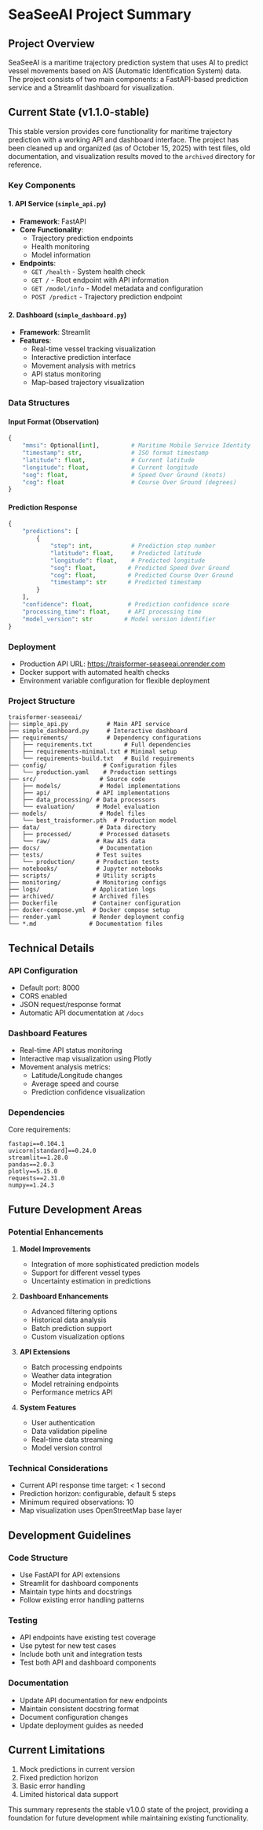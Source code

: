 # SeaSeeAI Project Summary

## Project Overview
SeaSeeAI is a maritime trajectory prediction system that uses AI to predict vessel movements based on AIS (Automatic Identification System) data. The project consists of two main components: a FastAPI-based prediction service and a Streamlit dashboard for visualization.

## Current State (v1.1.0-stable)
This stable version provides core functionality for maritime trajectory prediction with a working API and dashboard interface. The project has been cleaned up and organized (as of October 15, 2025) with test files, old documentation, and visualization results moved to the `archived` directory for reference.

### Key Components

#### 1. API Service (`simple_api.py`)
- **Framework**: FastAPI
- **Core Functionality**: 
  - Trajectory prediction endpoints
  - Health monitoring
  - Model information
- **Endpoints**:
  - `GET /health` - System health check
  - `GET /` - Root endpoint with API information
  - `GET /model/info` - Model metadata and configuration
  - `POST /predict` - Trajectory prediction endpoint

#### 2. Dashboard (`simple_dashboard.py`)
- **Framework**: Streamlit
- **Features**:
  - Real-time vessel tracking visualization
  - Interactive prediction interface
  - Movement analysis with metrics
  - API status monitoring
  - Map-based trajectory visualization

### Data Structures

#### Input Format (Observation)
```python
{
    "mmsi": Optional[int],         # Maritime Mobile Service Identity
    "timestamp": str,              # ISO format timestamp
    "latitude": float,             # Current latitude
    "longitude": float,            # Current longitude
    "sog": float,                  # Speed Over Ground (knots)
    "cog": float                   # Course Over Ground (degrees)
}
```

#### Prediction Response
```python
{
    "predictions": [
        {
            "step": int,           # Prediction step number
            "latitude": float,     # Predicted latitude
            "longitude": float,    # Predicted longitude
            "sog": float,         # Predicted Speed Over Ground
            "cog": float,         # Predicted Course Over Ground
            "timestamp": str      # Predicted timestamp
        }
    ],
    "confidence": float,          # Prediction confidence score
    "processing_time": float,     # API processing time
    "model_version": str         # Model version identifier
}
```

### Deployment
- Production API URL: https://traisformer-seaseeai.onrender.com
- Docker support with automated health checks
- Environment variable configuration for flexible deployment

### Project Structure
```
traisformer-seaseeai/
├── simple_api.py           # Main API service
├── simple_dashboard.py     # Interactive dashboard
├── requirements/           # Dependency configurations
│   ├── requirements.txt         # Full dependencies
│   ├── requirements-minimal.txt # Minimal setup
│   └── requirements-build.txt   # Build requirements
├── config/                # Configuration files
│   └── production.yaml    # Production settings
├── src/                  # Source code
│   ├── models/           # Model implementations
│   ├── api/             # API implementations
│   ├── data_processing/ # Data processors
│   └── evaluation/      # Model evaluation
├── models/               # Model files
│   └── best_traisformer.pth  # Production model
├── data/                 # Data directory
│   ├── processed/        # Processed datasets
│   └── raw/             # Raw AIS data
├── docs/                 # Documentation
├── tests/               # Test suites
│   └── production/      # Production tests
├── notebooks/           # Jupyter notebooks
├── scripts/             # Utility scripts
├── monitoring/          # Monitoring configs
├── logs/               # Application logs
├── archived/           # Archived files
├── Dockerfile          # Container configuration
├── docker-compose.yml  # Docker compose setup
├── render.yaml         # Render deployment config
└── *.md               # Documentation files
```

## Technical Details

### API Configuration
- Default port: 8000
- CORS enabled
- JSON request/response format
- Automatic API documentation at `/docs`

### Dashboard Features
- Real-time API status monitoring
- Interactive map visualization using Plotly
- Movement analysis metrics:
  - Latitude/Longitude changes
  - Average speed and course
  - Prediction confidence visualization

### Dependencies
Core requirements:
```
fastapi==0.104.1
uvicorn[standard]==0.24.0
streamlit==1.28.0
pandas==2.0.3
plotly==5.15.0
requests==2.31.0
numpy==1.24.3
```

## Future Development Areas

### Potential Enhancements
1. **Model Improvements**
   - Integration of more sophisticated prediction models
   - Support for different vessel types
   - Uncertainty estimation in predictions

2. **Dashboard Enhancements**
   - Advanced filtering options
   - Historical data analysis
   - Batch prediction support
   - Custom visualization options

3. **API Extensions**
   - Batch processing endpoints
   - Weather data integration
   - Model retraining endpoints
   - Performance metrics API

4. **System Features**
   - User authentication
   - Data validation pipeline
   - Real-time data streaming
   - Model version control

### Technical Considerations
- Current API response time target: < 1 second
- Prediction horizon: configurable, default 5 steps
- Minimum required observations: 10
- Map visualization uses OpenStreetMap base layer

## Development Guidelines

### Code Structure
- Use FastAPI for API extensions
- Streamlit for dashboard components
- Maintain type hints and docstrings
- Follow existing error handling patterns

### Testing
- API endpoints have existing test coverage
- Use pytest for new test cases
- Include both unit and integration tests
- Test both API and dashboard components

### Documentation
- Update API documentation for new endpoints
- Maintain consistent docstring format
- Document configuration changes
- Update deployment guides as needed

## Current Limitations
1. Mock predictions in current version
2. Fixed prediction horizon
3. Basic error handling
4. Limited historical data support

This summary represents the stable v1.0.0 state of the project, providing a foundation for future development while maintaining existing functionality.